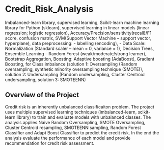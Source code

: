 # Credit_Risk_Analysis
Imbalanced-learn library, supervised learning, Scikit-learn machine learning library for Python (sklearn), supervised learning in linear models (linear regression; logistic regression), Accuracy/Precision/sensitivity(recall)/F1 score, confusion matrix, SVM(Support Vector Machine – support vector, hyperplane), data preprocessing: - labelling (encoding),  - Data Scale: Normalization (Standard scaler – mean = 0, variance = 1), Decision Trees, Ensemble Learning – Random Forest (weak/moderate/strong learner), Bootstrap Aggregation, Boosting: Adaptive boosting (AdaBoost), Gradient Boosting, for Class imbalance (solution 1: Oversampling (Random oversampling, synthetic minority oversampling technique (SMOTE)), solution 2: Undersampling (Random undersampling, Cluster Centroid undersampling, solution 3: SMOTEENN)

## Overview of the Project
Credit risk is an inherently unbalanced classificaiton problem. The project uses multiple supervised learning techniques (imbalanced-learn, scikit-learn library) to train and evaluate models with unbalanced classes. The analysis applies Naive Random Oversampling, SMOTE Oversampling, Cluster Centroid resampling, SMOTEENN sampling, Random Forest Classifier and Adapt Boost Classifier to predict the credit risk. In the end the analysis evaluate the performance of each model and provide recommendation for credit risk assessment.
